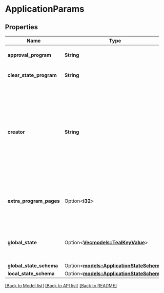 # ApplicationParams

## Properties

Name | Type | Description | Notes
------------ | ------------- | ------------- | -------------
**approval_program** | **String** | \\[approv\\] approval program. | 
**clear_state_program** | **String** | \\[clearp\\] approval program. | 
**creator** | **String** | The address that created this application. This is the address where the parameters and global state for this application can be found. | 
**extra_program_pages** | Option<**i32**> | \\[epp\\] the amount of extra program pages available to this app. | [optional]
**global_state** | Option<[**Vec<models::TealKeyValue>**](TealKeyValue.md)> | Represents a key-value store for use in an application. | [optional]
**global_state_schema** | Option<[**models::ApplicationStateSchema**](ApplicationStateSchema.md)> |  | [optional]
**local_state_schema** | Option<[**models::ApplicationStateSchema**](ApplicationStateSchema.md)> |  | [optional]

[[Back to Model list]](../README.md#documentation-for-models) [[Back to API list]](../README.md#documentation-for-api-endpoints) [[Back to README]](../README.md)


